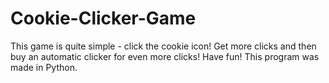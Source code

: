 # Cookie-Clicker-Game
This game is quite simple - click the cookie icon! Get more clicks and then buy an automatic clicker for even more clicks! Have fun! This program was made in Python.
